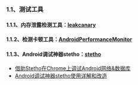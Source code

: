 ### 1.1、测试工具


#### 1.1.1、**内存泄露检测工具：[leakcanary](https://github.com/square/leakcanary)**


#### 1.1.2、**检测卡顿工具：[AndroidPerformanceMonitor](https://github.com/markzhai/AndroidPerformanceMonitor)**


#### 1.1.3、**Android调试神器stetho：[stetho](https://github.com/facebook/stetho)**
- [借助Stetho在Chrome上调试Android网络&数据库](http://www.jianshu.com/p/03da9f91f41f)
- [Android调试神器stetho使用详解和改造](https://www.ctolib.com/topics-126886.html)
